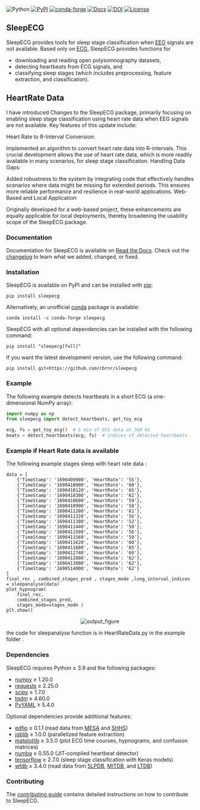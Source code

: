 ![Python](https://img.shields.io/pypi/pyversions/sleepecg.svg?logo=python&logoColor=white)
[![PyPI](https://img.shields.io/pypi/v/sleepecg)](https://pypi.org/project/sleepecg/)
[![conda-forge](https://img.shields.io/conda/v/conda-forge/sleepecg.svg?label=conda-forge)](https://anaconda.org/conda-forge/sleepecg)
[![Docs](https://readthedocs.org/projects/sleepecg/badge/?version=latest)](https://sleepecg.readthedocs.io/en/stable/index.html)
[![DOI](https://joss.theoj.org/papers/10.21105/joss.05411/status.svg)](https://doi.org/10.21105/joss.05411)
[![License](https://img.shields.io/github/license/cbrnr/sleepecg)](LICENSE)

## SleepECG

SleepECG provides tools for sleep stage classification when [EEG](https://en.wikipedia.org/wiki/Electroencephalography) signals are not available. Based only on [ECG](https://en.wikipedia.org/wiki/Electrocardiography), SleepECG provides functions for

- downloading and reading open polysomnography datasets,
- detecting heartbeats from ECG signals, and
- classifying sleep stages (which includes preprocessing, feature extraction, and classification).

## HeartRate Data
I have introduced Changes to the SleepECG package, primarily focusing on enabling sleep stage classification using heart rate data when EEG signals are not available. Key features of this update include:

Heart Rate to R-Interval Conversion:

Implemented an algorithm to convert heart rate data into R-intervals. This crucial development allows the use of heart rate data, which is more readily available in many scenarios, for sleep stage classification.
Handling Data Gaps:

Added robustness to the system by integrating code that effectively handles scenarios where data might be missing for extended periods. This ensures more reliable performance and resilience in real-world applications.
Web-Based and Local Application:

Originally developed for a web-based project, these enhancements are equally applicable for local deployments, thereby broadening the usability scope of the SleepECG package.
### Documentation

Documentation for SleepECG is available on [Read the Docs](https://sleepecg.readthedocs.io/en/stable/index.html). Check out the [changelog](https://github.com/cbrnr/sleepecg/blob/main/CHANGELOG.md) to learn what we added, changed, or fixed.


### Installation

SleepECG is available on PyPI and can be installed with [pip](https://pip.pypa.io/en/stable/):

```
pip install sleepecg
```

Alternatively, an unofficial [conda](https://docs.conda.io/en/latest/) package is available:

```
conda install -c conda-forge sleepecg
```

SleepECG with all optional dependencies can be installed with the following command:

```
pip install "sleepecg[full]"
```

If you want the latest development version, use the following command:

```
pip install git+https://github.com/cbrnr/sleepecg
```


### Example

The following example detects heartbeats in a short ECG (a one-dimensional NumPy array):

```python
import numpy as np
from sleepecg import detect_heartbeats, get_toy_ecg

ecg, fs = get_toy_ecg()  # 5 min of ECG data at 360 Hz
beats = detect_heartbeats(ecg, fs)  # indices of detected heartbeats
```
### Example if Heart Rate data is available

The following example stages sleep with heart rate data :

```
data = [
    {'TimeStamp': '1690409900', 'HeartRate': '55'},
    {'TimeStamp': '1690410000', 'HeartRate': '60'},
    {'TimeStamp': '1690410120', 'HeartRate': '65'},
    {'TimeStamp': '1690410300', 'HeartRate': '62'},
    {'TimeStamp': '1690410600', 'HeartRate': '59'},
    {'TimeStamp': '1690410900', 'HeartRate': '58'},
    {'TimeStamp': '1690411200', 'HeartRate': '61'},
    {'TimeStamp': '1690411320', 'HeartRate': '56'},
    {'TimeStamp': '1690411380', 'HeartRate': '52'},
    {'TimeStamp': '1690411440', 'HeartRate': '50'},
    {'TimeStamp': '1690411500', 'HeartRate': '56'},
    {'TimeStamp': '1690411560', 'HeartRate': '58'},
    {'TimeStamp': '1690411620', 'HeartRate': '60'},
    {'TimeStamp': '1690411680', 'HeartRate': '65'},
    {'TimeStamp': '1690412740', 'HeartRate': '60'},
    {'TimeStamp': '1690412800', 'HeartRate': '62'},
    {'TimeStamp': '1690413800', 'HeartRate': '62'},
    {'TimeStamp': '1690514000', 'HeartRate': '62'}
]
final_rec , combined_stages_pred , stages_mode ,long_interval_indices = sleepanalyse(data)
plot_hypnogram(
    final_rec,
    combined_stages_pred,
    stages_mode=stages_mode )
plt.show()
```
<center>
  <img src="https://github.com/MashRiza/sleepecg/assets/133785714/f22c2e56-58f2-4f25-84a1-57247ebf33e7" alt="output_figure">
</center>

the code for sleepanalyse function is in HeartRateData.py in the example folder .
### Dependencies

SleepECG requires Python ≥ 3.9 and the following packages:

- [numpy](https://numpy.org/) ≥ 1.20.0
- [requests](https://requests.readthedocs.io/en/latest/) ≥ 2.25.0
- [scipy](https://scipy.org/) ≥ 1.7.0
- [tqdm](https://tqdm.github.io/) ≥ 4.60.0
- [PyYAML](https://pyyaml.org/) ≥ 5.4.0

Optional dependencies provide additional features:

- [edfio](https://github.com/the-siesta-group/edfio/) ≥ 0.1.1 (read data from [MESA](https://sleepdata.org/datasets/mesa) and [SHHS](https://sleepdata.org/datasets/shhs))
- [joblib](https://joblib.readthedocs.io/en/latest/) ≥ 1.0.0 (parallelized feature extraction)
- [matplotlib](https://matplotlib.org/) ≥ 3.5.0 (plot ECG time courses, hypnograms, and confusion matrices)
- [numba](https://numba.pydata.org/) ≥ 0.55.0 (JIT-compiled heartbeat detector)
- [tensorflow](https://www.tensorflow.org/) ≥ 2.7.0 (sleep stage classification with Keras models)
- [wfdb](https://github.com/MIT-LCP/wfdb-python/) ≥ 3.4.0 (read data from [SLPDB](https://physionet.org/content/slpdb), [MITDB](https://physionet.org/content/mitdb), and [LTDB](https://physionet.org/content/ltdb))


### Contributing

The [contributing guide](https://github.com/cbrnr/sleepecg/blob/main/CONTRIBUTING.md) contains detailed instructions on how to contribute to SleepECG.
